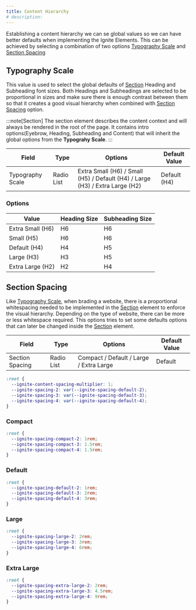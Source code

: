 ```yaml
---
title: Content Hierarchy
# description: 
---
```


Establishing a content hierarchy we can se global values so we can have better defaults when implementing the Ignite Elements. This can be achieved by selecting a combination of two options [Typography Scale](#typography-scale) and [Section Spacing](#section-spacing)

## Typography Scale

This value is used to select the global defaults of [Section](/elements/section) Heading and Subheading font sizes. Both Headings and Subheadings are selected to be proportional in sizes and make sure there is enough contrast between them so that it creates a good visual hierarchy when combined with [Section Spacing](#section-spacing) option.

:::note[Section]
The section element describes the content context and will always be rendered in the root of the page. It contains intro options(Eyebrow, Heading, Subheading and Content) that will inherit the global options from the **Typograhy Scale**.
:::

| Field | Type | Options | Default Value | 
|-|-|-|-|
|Typography Scale| Radio List | Extra Small (H6) / Small (H5) / Default (H4) / Large (H3) / Extra Large (H2) | Default (H4) |

### Options

| Value | Heading Size | Subheading Size |
|-|-|-|
|Extra Small (H6)| H6 | H6 |
|Small (H5)| H6 | H6 |
|Default (H4)| H4 | H5 |
|Large (H3)| H3 | H5 |
|Extra Large (H2) | H2 | H4 |


## Section Spacing

Like [Typography Scale](#typography-scale), when brading a website, there is a proportional whitespacing needed to be implemented in the [Section](/elements/section) element to enforce the visual hierarchy. Depending on the type of website, there can be more or less whitespace required. This options tries to set some defaults options that can later be changed inside the [Section](/elements/section) element.

| Field | Type | Options | Default Value | 
|-|-|-|-|
|Section Spacing| Radio List | Compact / Default / Large / Extra Large | Default |


```css
:root {
  --ignite-content-spacing-multiplier: 1;
  --ignite-spacing-2: var(--ignite-spacing-default-2);
  --ignite-spacing-3: var(--ignite-spacing-default-3);
  --ignite-spacing-4: var(--ignite-spacing-default-4);
}
```


### Compact

```css
:root {
  --ignite-spacing-compact-2: 1rem;
  --ignite-spacing-compact-3: 1.5rem;
  --ignite-spacing-compact-4: 1.5rem;
}
```

### Default

```css
:root {
  --ignite-spacing-default-2: 1rem;
  --ignite-spacing-default-3: 2rem;
  --ignite-spacing-default-4: 3rem;
}
```

### Large
```css
:root {
  --ignite-spacing-large-2: 2rem;
  --ignite-spacing-large-3: 3rem;
  --ignite-spacing-large-4: 6rem;
}
```

### Extra Large
```css
:root {
  --ignite-spacing-extra-large-2: 2rem;
  --ignite-spacing-extra-large-3: 4.5rem;
  --ignite-spacing-extra-large-4: 9rem;
}
```


